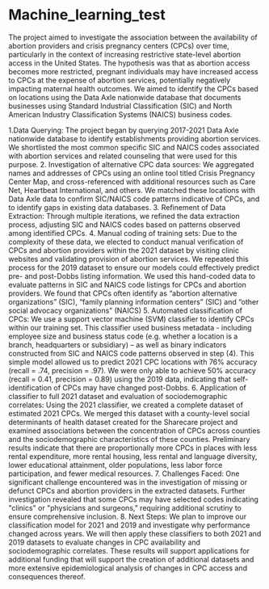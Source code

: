 # Machine_learning_test
The project aimed to investigate the association between the availability of abortion providers and crisis pregnancy centers (CPCs) over time, particularly in the context of increasing restrictive state-level abortion access in the United States. The hypothesis was that as abortion access becomes more restricted, pregnant individuals may have increased access to CPCs at the expense of abortion services, potentially negatively impacting maternal health outcomes. We aimed to identify the CPCs based on locations using the Data Axle nationwide database that documents businesses using Standard Industrial Classification (SIC) and North American Industry Classification Systems (NAICS) business codes.

1.Data Querying: The project began by querying 2017-2021 Data Axle nationwide database to identify establishments providing abortion services. We shortlisted the most common specific SIC and NAICS codes associated with abortion services and related counseling that were used for this purpose.
2. Investigation of alternative CPC data sources: We aggregated names and addresses of CPCs using an online tool titled Crisis Pregnancy Center Map, and cross-referenced with additional resources such as Care Net, Heartbeat International, and others. We matched these locations with Data Axle data to confirm SIC/NAICS code patterns indicative of CPCs, and to identify gaps in existing data databases.
3. Refinement of Data Extraction: Through multiple iterations, we refined the data extraction process, adjusting SIC and NAICS codes based on patterns observed among identified CPCs. 
4. Manual coding of training sets: Due to the complexity of these data, we elected to conduct manual verification of CPCs and abortion providers within the 2021 dataset by visiting clinic websites and validating provision of abortion services. We repeated this process for the 2019 dataset to ensure our models could effectively predict pre- and post-Dobbs listing information. 
We used this hand-coded data to evaluate patterns in SIC and NAICS code listings for CPCs and abortion providers. We found that CPCs often identify as “abortion alternative organizations” (SIC), “family planning information centers” (SIC) and “other social advocacy organizations” (NAICS) 
5. Automated classification of CPCs: We use a support vector machine (SVM) classifier to identify CPCs within our training set. This classifier used business metadata - including employee size and business status code (e.g. whether a location is a branch, headquarters or subsidiary) – as well as binary indicators constructed from SIC and NAICS code patterns observed in step (4). 
This simple model allowed us to predict 2021 CPC locations with 76% accuracy (recall = .74, precision = .97). We were only able to achieve 50% accuracy (recall = 0.41, precision = 0.89) using the 2019 data, indicating that self-identification of CPCs may have changed post-Dobbs.
6. Application of classifier to full 2021 dataset and evaluation of sociodemographic correlates: Using the 2021 classifier, we created a complete dataset of estimated 2021 CPCs. We merged this dataset with a county-level social determinants of health dataset created for the Sharecare project and examined associations between the concentration of CPCs across counties and the sociodemographic characteristics of these counties. Preliminary results indicate that there are proportionally more CPCs in places with less rental expenditure, more rental housing, less rental and language diversity, lower educational attainment, older populations, less labor force participation, and fewer medical resources. 
7. Challenges Faced: One significant challenge encountered was in the investigation of missing or defunct CPCs and abortion providers in the extracted datasets. Further investigation revealed that some CPCs may have selected codes indicating "clinics" or "physicians and surgeons," requiring additional scrutiny to ensure comprehensive inclusion. 
8. Next Steps: We plan to improve our classification model for 2021 and 2019 and investigate why performance changed across years. We will then apply these classifiers to both 2021 and 2019 datasets to evaluate changes in CPC availability and sociodemographic correlates. These results will support applications for additional funding that will support the creation of additional datasets and more extensive epidemiological analysis of changes in CPC access and consequences thereof. 
